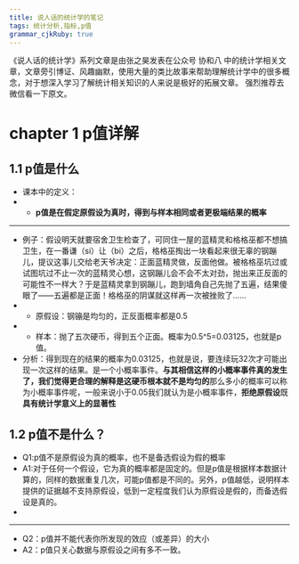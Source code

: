 ```yaml
---
title: 说人话的统计学的笔记
tags: 统计分析,指标,p值
grammar_cjkRuby: true
---
```

《说人话的统计学》系列文章是由张之昊发表在公众号 协和八 中的统计学相关文章，文章旁引博证、风趣幽默，使用大量的类比故事来帮助理解统计学中的很多概念，对于想深入学习了解统计相关知识的人来说是极好的拓展文章。
强烈推荐去微信看一下原文。

# chapter 1 p值详解
## 1.1 p值是什么
- 课本中的定义：
- - **p值是在假定原假设为真时，得到与样本相同或者更极端结果的概率**


----------


- 例子：假设明天就要宿舍卫生检查了，可同住一屋的蓝精灵和格格巫都不想搞卫生，在一番谦（si）让（bi）之后，格格巫掏出一块看起来很无辜的钢蹦儿，提议这事儿交给老天爷决定：正面蓝精灵做，反面他做。被格格巫坑过或试图坑过不止一次的蓝精灵心想，这钢蹦儿会不会不太对劲，抛出来正反面的可能性不一样大？于是蓝精灵拿到钢蹦儿，跑到墙角自己先抛了五遍，结果傻眼了——五遍都是正面！格格巫的阴谋就这样再一次被挫败了……
- - 原假设：钢镚是均匀的，正反面概率都是0.5
- - 样本：抛了五次硬币，得到五个正面。概率为0.5^5=0.03125，也就是p值。
- 分析：得到现在的结果的概率为0.03125，也就是说，要连续玩32次才可能出现一次这样的结果。是一个小概率事件。**与其相信这样的小概率事件真的发生了，我们觉得更合理的解释是这硬币根本就不是均匀的**那么多小的概率可以称为小概率事件呢，一般来说小于0.05我们就认为是小概率事件，**拒绝原假设**既**具有统计学意义上的显著性**


## 1.2 p值不是什么？

- Q1:p值不是原假设为真的概率，也不是备选假设为假的概率
- A1:对于任何一个假设，它为真的概率都是固定的。但是p值是根据样本数据计算的，同样的数据重复几次，可能p值都是不同的。另外，p值越低，说明样本提供的证据越不支持原假设，低到一定程度我们认为原假设是假的，而备选假设是真的。
- 


----------
- Q2：p值并不能代表你所发现的效应（或差异）的大小
- A2：p值只关心数据与原假设之间有多不一致。